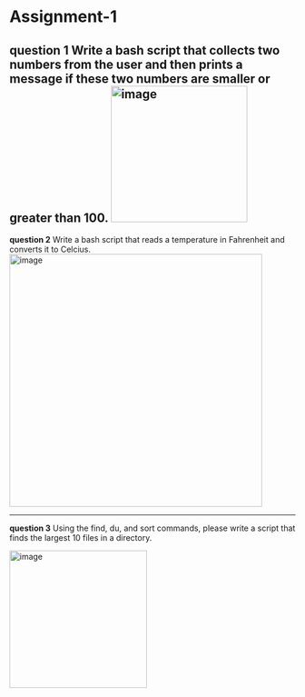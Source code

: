 # Assignment-1




**question 1**
Write a bash script that collects two numbers from the user and then
prints a message if these two numbers are smaller or greater than 100.
<img width="240" alt="image" src="https://user-images.githubusercontent.com/73169815/200144253-54a1e3f9-170c-4bfa-8c8b-f6da8b6f0ea6.png">
------------


**question 2**
Write a bash script that reads a temperature in Fahrenheit and converts
it to Celcius.
<img width="445" alt="image" src="https://user-images.githubusercontent.com/73169815/200144269-a2d995d7-8a91-4060-be7e-bc1758073567.png">

------------


**question 3**
Using the find, du, and sort commands, please write a script that finds
the largest 10 files in a directory.

<img width="242" alt="image" src="https://user-images.githubusercontent.com/73169815/200144288-fc8556d5-4d8c-4e63-83de-14e86a5a624c.png">
